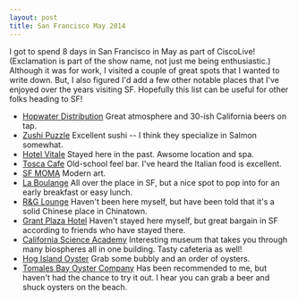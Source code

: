 ```yaml
---
layout: post
title: San Francisco May 2014
---
```


I got to spend 8 days in San Francisco in May as part of CiscoLive! (Exclamation is part of the show name, not just me being enthusiastic.)  Although it was for work, I visited a couple of great spots that I wanted to write down.  But, I also figured I'd add a few other notable places that I've enjoyed over the years visiting SF.  Hopefully this list can be useful for other folks heading to SF!

* [Hopwater Distribution](http://www.hopwaterdistribution.com/)  Great atmosphere and 30-ish California beers on tap.
* [Zushi Puzzle](www.zushipuzzle.com/) Excellent sushi -- I think they specialize in Salmon somewhat.
* [Hotel Vitale](http://www.hotelvitale.com/) Stayed here in the past.  Awsome location and spa.
* [Tosca Cafe](http://toscacafesf.com/) Old-school feel bar.  I've heard the Italian food is excellent.
* [SF MOMA](http://www.sfmoma.org/) Modern art.
* [La Boulange](http://www.laboulangebakery.com/) All over the place in SF, but a nice spot to pop into for an early breakfast or easy lunch.
* [R&G Lounge](http://rnglounge.com/) Haven't been here myself, but have been told that it's a solid Chinese place in Chinatown.
* [Grant Plaza Hotel](http://www.grantplaza.com/)  Haven't stayed here myself, but great bargain in SF according to friends who have stayed there.
* [California Science Academy](http://www.calacademy.org/) Interesting museum that takes you through many biospheres all in one building.  Tasty cafeteria as well!
* [Hog Island Oyster](http://hogislandoysters.com/) Grab some bubbly and an order of oysters.
* [Tomales Bay Oyster Company](http://tomalesbayoysters.com/) Has been recommended to me, but haven't had the chance to try it out.  I hear you can grab a beer and shuck oysters on the beach.

